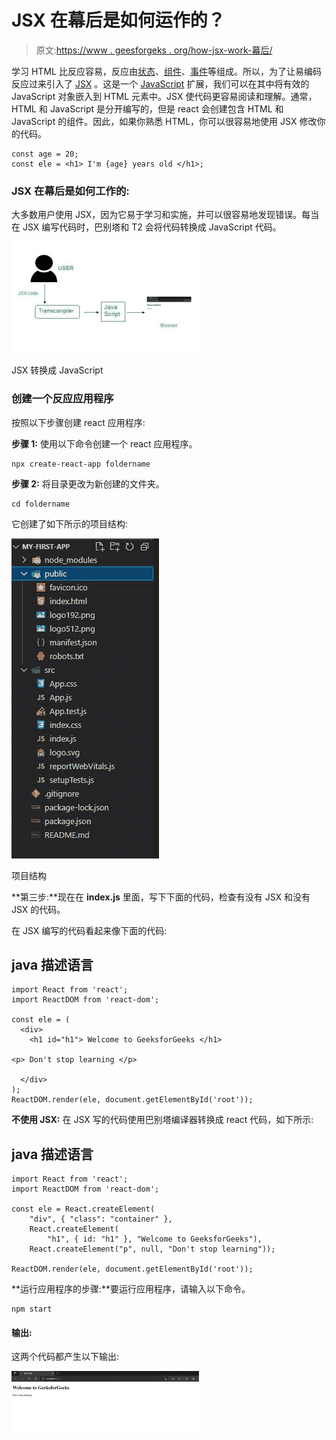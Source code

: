 # JSX 在幕后是如何运作的？

> 原文:[https://www . geesforgeks . org/how-jsx-work-幕后/](https://www.geeksforgeeks.org/how-jsx-works-behind-the-scene/)

学习 HTML 比反应容易，反应由[状态](https://www.geeksforgeeks.org/reactjs-state-react/)、[组件](https://www.geeksforgeeks.org/reactjs-components/)、[事件](https://www.geeksforgeeks.org/how-to-create-an-event-in-react/)等组成。所以，为了让易编码反应过来引入了 [JSX](https://www.geeksforgeeks.org/reactjs-introduction-jsx/) 。这是一个 [JavaScript](https://www.geeksforgeeks.org/introduction-to-javascript/) 扩展，我们可以在其中将有效的 JavaScript 对象嵌入到 HTML 元素中。JSX 使代码更容易阅读和理解。通常，HTML 和 JavaScript 是分开编写的，但是 react 会创建包含 HTML 和 JavaScript 的组件。因此，如果你熟悉 HTML，你可以很容易地使用 JSX 修改你的代码。

```
const age = 20;
const ele = <h1> I'm {age} years old </h1>;
```

### JSX 在幕后是如何工作的:

大多数用户使用 JSX，因为它易于学习和实施，并可以很容易地发现错误。每当在 JSX 编写代码时，巴别塔和 T2 会将代码转换成 JavaScript 代码。

![](img/415da9fd808008405897becb10ab2686.png)

JSX 转换成 JavaScript

### 创建一个反应应用程序

按照以下步骤创建 react 应用程序:

**步骤 1:** 使用以下命令创建一个 react 应用程序。

```
npx create-react-app foldername
```

**步骤 2:** 将目录更改为新创建的文件夹。

```
cd foldername
```

它创建了如下所示的项目结构:

![](img/7bb579755ddb6e1436b2f0e141251c9b.png)

项目结构

**第三步:**现在在 **index.js** 里面，写下下面的代码，检查有没有 JSX 和没有 JSX 的代码。

在 JSX 编写的代码看起来像下面的代码:

## java 描述语言

```
import React from 'react';
import ReactDOM from 'react-dom';

const ele = ( 
  <div> 
    <h1 id="h1"> Welcome to GeeksforGeeks </h1> 

<p> Don't stop learning </p>

  </div>
);
ReactDOM.render(ele, document.getElementById('root'));
```

**不使用 JSX:** 在 JSX 写的代码使用巴别塔编译器转换成 react 代码，如下所示:

## java 描述语言

```
import React from 'react';
import ReactDOM from 'react-dom';

const ele = React.createElement(
    "div", { "class": "container" },
    React.createElement(
        "h1", { id: "h1" }, "Welcome to GeeksforGeeks"),
    React.createElement("p", null, "Don't stop learning"));

ReactDOM.render(ele, document.getElementById('root'));
```

**运行应用程序的步骤:**要运行应用程序，请输入以下命令。

```
npm start
```

#### 输出:

这两个代码都产生以下输出:

![](img/3e35ba55d724b1364a42d7af6bb27794.png)
